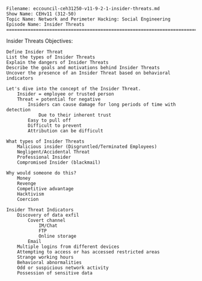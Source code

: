     Filename: eccouncil-ceh31250-v11-9-2-1-insider-threats.md
    Show Name: CEHv11 (312-50)
    Topic Name: Network and Perimeter Hacking: Social Engineering
    Episode Name: Insider Threats ================================================================================

Insider Threats
Objectives:

    Define Insider Threat
    List the types of Insider Threats
    Explain the dangers of Insider Threats
    Describe the goals and motivations behind Insider Threats
    Uncover the presence of an Insider Threat based on behavioral indicators

    Let's dive into the concept of the Insider Threat.
        Insider = employee or trusted person
        Threat = potential for negative
            Insiders can cause damage for long periods of time with detection
                Due to their inherent trust
            Easy to pull off
            Difficult to prevent
            Attribution can be difficult

    What types of Insider Threats
        Malicious insider (Disgruntled/Terminated Employees)
        Negligent/Accidental Threat
        Professional Insider
        Compromised Insider (blackmail)

    Why would someone do this?
        Money
        Revenge
        Competitive advantage
        Hacktivism
        Coercion

    Insider Threat Indicators
        Discovery of data exfil
            Covert channel
                IM/Chat
                FTP
                Online storage
            Email
        Multiple logins from different devices
        Attempting to access or has accessed restricted areas
        Strange working hours
        Behavioral abnormalities
        Odd or suspicious network activity
        Possession of sensitive data
